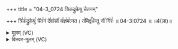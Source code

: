+++
title = "04-3_0724 त्रिकद्रुकेषु चेतनम्"

+++
त्रि꣡क꣢द्रुकेषु꣣ चे꣡त꣢नं दे꣣वा꣡सो꣢ य꣣ज्ञ꣡म꣢त्नत। त꣡मिद्व꣢꣯र्धन्तु नो꣣ गि꣡रः꣢ ॥ 04-3:0724 ॥ ॥4(ला)॥

<details><summary>मूलम् (VC)</summary>

त्रि꣡क꣢द्रुकेषु꣣ चे꣡त꣢नं दे꣣वा꣡सो꣢ य꣣ज्ञ꣡म꣢त्नत । त꣡मि꣢꣯द्वर्धन्तु नो꣣ गि꣡रः꣢ ॥७२४॥
</details>

<details><summary>विस्वर-मूलम् (VC)</summary>

त्रिकद्रुकेषु चेतनं देवासो यज्ञमत्नत । तमिद्वर्धन्तु नो गिरः ॥७२४॥
</details>